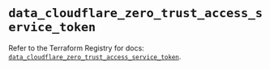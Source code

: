 # `data_cloudflare_zero_trust_access_service_token`

Refer to the Terraform Registry for docs: [`data_cloudflare_zero_trust_access_service_token`](https://registry.terraform.io/providers/cloudflare/cloudflare/5.7.0/docs/data-sources/zero_trust_access_service_token).
